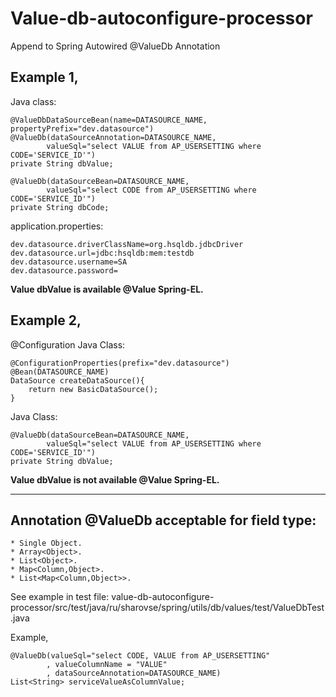 # Value-db-autoconfigure-processor
Append to Spring Autowired @ValueDb Annotation

## Example 1,

Java class:

	@ValueDbDataSourceBean(name=DATASOURCE_NAME, propertyPrefix="dev.datasource")
	@ValueDb(dataSourceAnnotation=DATASOURCE_NAME,
			valueSql="select VALUE from AP_USERSETTING where CODE='SERVICE_ID'")
	private String dbValue;

	@ValueDb(dataSourceBean=DATASOURCE_NAME,
			valueSql="select CODE from AP_USERSETTING where CODE='SERVICE_ID'")
	private String dbCode;


application.properties:

	dev.datasource.driverClassName=org.hsqldb.jdbcDriver
	dev.datasource.url=jdbc:hsqldb:mem:testdb
	dev.datasource.username=SA
	dev.datasource.password=

**Value dbValue is available @Value Spring-EL.**

## Example 2,

@Configuration
Java Class:

  	@ConfigurationProperties(prefix="dev.datasource")
  	@Bean(DATASOURCE_NAME)
  	DataSource createDataSource(){
  		return new BasicDataSource();
  	}

Java Class:

	@ValueDb(dataSourceBean=DATASOURCE_NAME,
			valueSql="select VALUE from AP_USERSETTING where CODE='SERVICE_ID'")
	private String dbValue;


**Value dbValue is not available @Value Spring-EL.**

---

## Annotation @ValueDb acceptable for field type:

	* Single Object.
	* Array<Object>.
	* List<Object>.
	* Map<Column,Object>.
	* List<Map<Column,Object>>.

See example in test file: value-db-autoconfigure-processor/src/test/java/ru/sharovse/spring/utils/db/values/test/ValueDbTest.java 

Example,

	@ValueDb(valueSql="select CODE, VALUE from AP_USERSETTING"
			, valueColumnName = "VALUE"
			, dataSourceAnnotation=DATASOURCE_NAME)
	List<String> serviceValueAsColumnValue;

